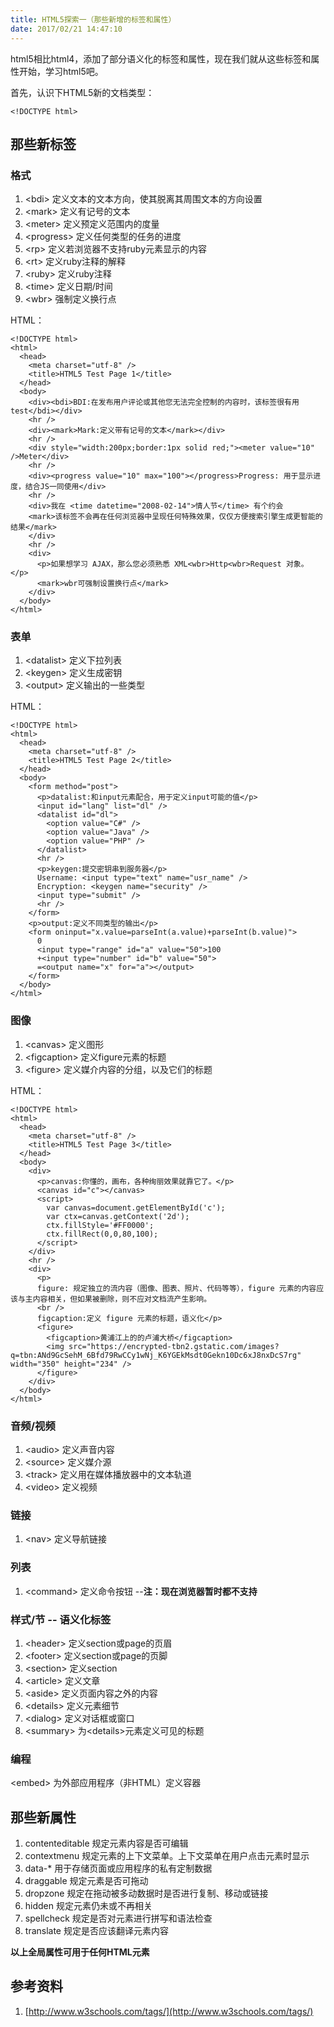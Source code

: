 ```yaml
---
title: HTML5探索一（那些新增的标签和属性）
date: 2017/02/21 14:47:10
---
```


html5相比html4，添加了部分语义化的标签和属性，现在我们就从这些标签和属性开始，学习html5吧。

首先，认识下HTML5新的文档类型：

	<!DOCTYPE html>

## 那些新标签

### 格式

1. <bdi&gt; 定义文本的文本方向，使其脱离其周围文本的方向设置
2. <mark&gt; 定义有记号的文本
3. <meter&gt; 定义预定义范围内的度量
4. <progress&gt; 定义任何类型的任务的进度
5. <rp&gt; 定义若浏览器不支持ruby元素显示的内容
6. <rt&gt; 定义ruby注释的解释
7. <ruby&gt; 定义ruby注释
8. <time&gt; 定义日期/时间
9. <wbr&gt; 强制定义换行点

HTML：

	<!DOCTYPE html>
	<html>
	  <head>
	    <meta charset="utf-8" />
	    <title>HTML5 Test Page 1</title>
	  </head>
	  <body>
	    <div><bdi>BDI:在发布用户评论或其他您无法完全控制的内容时，该标签很有用 test</bdi></div>
	    <hr />
	    <div><mark>Mark:定义带有记号的文本</mark></div>
	    <hr />
	    <div style="width:200px;border:1px solid red;"><meter value="10" />Meter</div>
	    <hr />
	    <div><progress value="10" max="100"></progress>Progress: 用于显示进度，结合JS一同使用</div>
	    <hr />
	    <div>我在 <time datetime="2008-02-14">情人节</time> 有个约会
	    <mark>该标签不会再在任何浏览器中呈现任何特殊效果，仅仅方便搜索引擎生成更智能的结果</mark>
	    </div>
	    <hr />
	    <div>
	      <p>如果想学习 AJAX，那么您必须熟悉 XML<wbr>Http<wbr>Request 对象。</p>
	      <mark>wbr可强制设置换行点</mark>
	    </div>
	  </body>
	</html>

### 表单

1. <datalist&gt; 定义下拉列表
2. <keygen&gt; 定义生成密钥
3. <output&gt; 定义输出的一些类型

HTML：

	<!DOCTYPE html>
	<html>
	  <head>
	    <meta charset="utf-8" />
	    <title>HTML5 Test Page 2</title>
	  </head>
	  <body>
	    <form method="post">
	      <p>datalist:和input元素配合，用于定义input可能的值</p>
	      <input id="lang" list="dl" />
	      <datalist id="dl">
	        <option value="C#" />
	        <option value="Java" />
	        <option value="PHP" />
	      </datalist>
	      <hr />
	      <p>keygen:提交密钥串到服务器</p>
	      Username: <input type="text" name="usr_name" />
	      Encryption: <keygen name="security" />
	      <input type="submit" />
	      <hr />
	    </form>
	    <p>output:定义不同类型的输出</p>
	    <form oninput="x.value=parseInt(a.value)+parseInt(b.value)">
	      0
	      <input type="range" id="a" value="50">100
	      +<input type="number" id="b" value="50">
	      =<output name="x" for="a"></output>
	    </form> 
	  </body>
	</html>

### 图像

1. <canvas&gt; 定义图形
2. <figcaption&gt; 定义figure元素的标题
3. <figure&gt; 定义媒介内容的分组，以及它们的标题

HTML：

	<!DOCTYPE html>
	<html>
	  <head>
	    <meta charset="utf-8" />
	    <title>HTML5 Test Page 3</title>
	  </head>
	  <body>
	    <div>
	      <p>canvas:你懂的，画布，各种绚丽效果就靠它了。</p>
	      <canvas id="c"></canvas>
	      <script>
	        var canvas=document.getElementById('c');
	        var ctx=canvas.getContext('2d');
	        ctx.fillStyle='#FF0000';
	        ctx.fillRect(0,0,80,100);
	      </script>
	    </div>
	    <hr />
	    <div>
	      <p>
	      figure: 规定独立的流内容（图像、图表、照片、代码等等），figure 元素的内容应该与主内容相关，但如果被删除，则不应对文档流产生影响。
	      <br />
	      figcaption:定义 figure 元素的标题，语义化</p>
	      <figure>
	        <figcaption>黄浦江上的的卢浦大桥</figcaption>
	        <img src="https://encrypted-tbn2.gstatic.com/images?q=tbn:ANd9GcSehM_6Bfd79RwCCy1wNj_K6YGEkMsdt0Gekn10Dc6xJ8nxDcS7rg" width="350" height="234" />
	      </figure>
	    </div>   
	  </body>
	</html>

### 音频/视频

1. <audio&gt; 定义声音内容
2. <source&gt; 定义媒介源
3. <track&gt; 定义用在媒体播放器中的文本轨道
4. <video&gt; 定义视频

### 链接

1. <nav&gt; 定义导航链接

### 列表

1. <command&gt; 定义命令按钮 --**注：现在浏览器暂时都不支持**

### 样式/节 -- 语义化标签

1. <header&gt; 定义section或page的页眉
2. <footer&gt; 定义section或page的页脚
3. <section&gt; 定义section
4. <article&gt; 定义文章
5. <aside&gt; 定义页面内容之外的内容
6. <details&gt; 定义元素细节
7. <dialog&gt; 定义对话框或窗口
8. <summary&gt; 为<details&gt;元素定义可见的标题

### 编程

<embed&gt; 为外部应用程序（非HTML）定义容器

## 那些新属性

1. contenteditable 规定元素内容是否可编辑
2. contextmenu 规定元素的上下文菜单。上下文菜单在用户点击元素时显示
3. data-* 用于存储页面或应用程序的私有定制数据
4. draggable 规定元素是否可拖动
5. dropzone 规定在拖动被多动数据时是否进行复制、移动或链接
6. hidden 规定元素仍未或不再相关
7. spellcheck 规定是否对元素进行拼写和语法检查
8. translate 规定是否应该翻译元素内容

**以上全局属性可用于任何HTML元素**

## 参考资料

1. [http://www.w3schools.com/tags/](http://www.w3schools.com/tags/)

